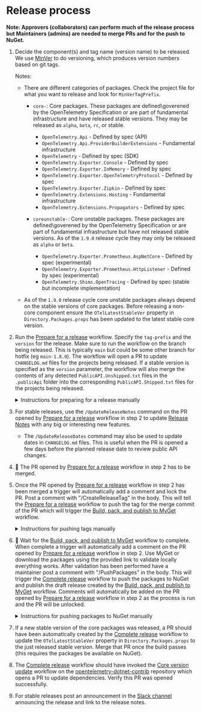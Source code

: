 # Release process

**Note: Approvers (collaborators) can perform much of the release process but
Maintainers (admins) are needed to merge PRs and for the push to NuGet.**

 1. Decide the component(s) and tag name (version name) to be released. We use
    [MinVer](https://github.com/adamralph/minver) to do versioning, which
    produces version numbers based on git tags.

    Notes:

       * There are different categories of packages. Check the project file for
         what you want to release and look for `MinVerTagPrefix`.

         * `core-`: Core packages. These packages are defined\goverened by the
           OpenTelemetry Specification or are part of fundamental infrastructure
           and have released stable versions. They may be released as `alpha`,
           `beta`, `rc`, or stable.

           * `OpenTelemetry.Api` - Defined by spec (API)
           * `OpenTelemetry.Api.ProviderBuilderExtensions` - Fundamental
             infrastructure
           * `OpenTelemetry` - Defined by spec (SDK)
           * `OpenTelemetry.Exporter.Console` - Defined by spec
           * `OpenTelemetry.Exporter.InMemory` - Defined by spec
           * `OpenTelemetry.Exporter.OpenTelemetryProtocol` - Defined by spec
           * `OpenTelemetry.Exporter.Zipkin` - Defined by spec
           * `OpenTelemetry.Extensions.Hosting` - Fundamental infrastructure
           * `OpenTelemetry.Extensions.Propagators` - Defined by spec

         * `coreunstable-`: Core unstable packages. These packages are
           defined\goverened by the OpenTelemetry Specification or are part of
           fundamental infrastructure but have not released stable versions. As
           of the `1.9.0` release cycle they may only be released as `alpha` or
           `beta`.

           * `OpenTelemetry.Exporter.Prometheus.AspNetCore` - Defined by spec
             (experimental)
           * `OpenTelemetry.Exporter.Prometheus.HttpListener` - Defined by spec
             (experimental)
           * `OpenTelemetry.Shims.OpenTracing` - Defined by spec (stable but
             incomplete implementation)

       * As of the `1.9.0` release cycle core unstable packages always depend on
         the stable versions of core packages. Before releasing a non-core
         component ensure the `OTelLatestStableVer` property in
         `Directory.Packages.props` has been updated to the latest stable core
         version.

 2. Run the [Prepare for a
    release](https://github.com/open-telemetry/opentelemetry-dotnet/actions/workflows/prepare-release.yml)
    workflow. Specify the `tag-prefix` and the `version` for the release. Make
    sure to run the workflow on the branch being released. This is typically
    `main` but could be some other branch for hotfix (eg `main-1.8.0`). The
    workflow will open a PR to update `CHANGELOG.md` files for the projects
    being released. If a stable version is specified as the `version` parameter,
    the workflow will also merge the contents of any detected
    `PublicAPI.Unshipped.txt` files in the `.publicApi` folder into the
    corresponding `PublicAPI.Shipped.txt` files for the projects being released.

    <details>
    <summary>Instructions for preparing for a release manually</summary>

    * Update CHANGELOG files

       Run the PowerShell script `.\build\scripts\update-changelogs.ps1
       -minVerTagPrefix [MinVerTagPrefix] -version [Version]`. Where
       `[MinVerTagPrefix]` is the tag prefix (eg `core-`) for the components
       being released and `[Version]` is the version being released (eg
       `1.9.0`). This will update `CHANGELOG.md` files for the projects being
       released.

    * **Stable releases only**: Normalize PublicApi files

       Run the PowerShell script `.\build\scripts\finalize-publicapi.ps1
       -minVerTagPrefix [MinVerTagPrefix]`. Where `[MinVerTagPrefix]` is the tag
       prefix (eg `core-`) for the components being released. This will merge
       the contents of any detected `PublicAPI.Unshipped.txt` files in the
       `.publicApi` folder into the corresponding `PublicAPI.Shipped.txt` files
       for the projects being released.
    </details

 3. For stable releases, use the `/UpdateReleaseNotes` command on the PR opened
    by [Prepare for a
    release](https://github.com/open-telemetry/opentelemetry-dotnet/actions/workflows/prepare-release.yml)
    workflow in step 2 to update [Release Notes](../RELEASENOTES.md) with any
    big or interesting new features.

    * The `/UpdateReleaseDates` command may also be used to update dates in
      `CHANGELOG.md` files. This is useful when the PR is opened a few days
      before the planned release date to review public API changes.

 4. :stop_sign: The PR opened by [Prepare for a
    release](https://github.com/open-telemetry/opentelemetry-dotnet/actions/workflows/prepare-release.yml)
    workflow in step 2 has to be merged.

 5. Once the PR opened by [Prepare for a
    release](https://github.com/open-telemetry/opentelemetry-dotnet/actions/workflows/prepare-release.yml)
    workflow in step 2 has been merged a trigger will automatically add a
    comment and lock the PR. Post a comment with "/CreateReleaseTag" in the
    body. This will tell the [Prepare for a
    release](https://github.com/open-telemetry/opentelemetry-dotnet/actions/workflows/prepare-release.yml)
    workflow to push the tag for the merge commit of the PR which will trigger
    the [Build, pack, and publish to
    MyGet](https://github.com/open-telemetry/opentelemetry-dotnet/actions/workflows/publish-packages-1.0.yml)
    workflow.

    <details>
    <summary>Instructions for pushing tags manually</summary>

    Note: In the below examples `git push origin` is used. If running in a fork,
    add the main repo as `upstream` and use `git push upstream` instead. Pushing
    a tag to `origin` in a fork pushes the tag to the fork.

    * If releasing core components, add and push the tag prefixed with `core-`.
    For example:

       ```sh
       git tag -a core-1.4.0-beta.1 -m "1.4.0-beta.1 of all core components"
       git push origin core-1.4.0-beta.1
       ```

    * If releasing core unstable components, push the tag prefixed with
    `coreunstable-`. For example:

       ```sh
       git tag -a coreunstable-1.9.0-beta.1 -m "1.9.0-beta.1 of all core unstable components"
       git push origin coreunstable-1.9.0-beta.1
       ```

    Pushing the tag will kick off the [Build, pack, and publish to
    MyGet](https://github.com/open-telemetry/opentelemetry-dotnet/actions/workflows/publish-packages-1.0.yml)
    workflow.
    </details>

 6. :stop_sign: Wait for the [Build, pack, and publish to
    MyGet](https://github.com/open-telemetry/opentelemetry-dotnet/actions/workflows/publish-packages-1.0.yml)
    workflow to complete. When complete a trigger will automatically add a
    comment on the PR opened by [Prepare for a
    release](https://github.com/open-telemetry/opentelemetry-dotnet/actions/workflows/prepare-release.yml)
    workflow in step 2. Use MyGet or download the packages using the provided
    link to validate locally everything works. After validation has been
    performed have a maintainer post a comment with "/PushPackages" in the body.
    This will trigger the [Complete
    release](https://github.com/open-telemetry/opentelemetry-dotnet/actions/workflows/prepare-release.yml)
    workflow to push the packages to NuGet and publish the draft release created
    by the [Build, pack, and publish to
    MyGet](https://github.com/open-telemetry/opentelemetry-dotnet/actions/workflows/publish-packages-1.0.yml)
    workflow. Comments will automatically be added on the PR opened by [Prepare
    for a
    release](https://github.com/open-telemetry/opentelemetry-dotnet/actions/workflows/prepare-release.yml)
    workflow in step 2 as the process is run and the PR will be unlocked.

    <details>
    <summary>Instructions for pushing packages to NuGet manually</summary>

    1. The [Build, pack, and publish to
       MyGet](https://github.com/open-telemetry/opentelemetry-dotnet/actions/workflows/publish-packages-1.0.yml)
       workflow pushes the packages to MyGet and attaches them as artifacts on
       the workflow run.

    2. Validate locally everything works using the packages pushed to MyGet or
       downloaded from the drop attached to the workflow run. Basic sanity
       checks :)

    3. Download the artifacts from the drop attached to the workflow run. The
       artifacts archive (`.zip`) contains all the NuGet packages (`.nupkg`) and
       symbols (`.snupkg`) from the build which were pushed to MyGet.

    4. Extract the artifacts from the archive (`.zip`) into a local folder.

    5. Download latest [nuget.exe](https://www.nuget.org/downloads) into the
       same folder from step 4.

    6. Create or regenerate an API key from nuget.org (only maintainers have
       access). When creating API keys make sure it is set to expire in 1 day or
       less.

    7. Run the following commands from PowerShell from local folder used in step
       4:

       ```powershell
       .\nuget.exe setApiKey <actual api key>

       get-childitem -Recurse | where {$_.extension -eq ".nupkg"} | foreach ($_) {.\nuget.exe push $_.fullname -Source https://api.nuget.org/v3/index.json}
       ```

    8. Validate that the package(s) are uploaded. Packages are available
       immediately to maintainers on nuget.org but aren't publicly visible until
       scanning completes. This process usually takes a few minutes.

    9. Open the
       [Releases](https://github.com/open-telemetry/opentelemetry-dotnet/releases)
       page on the GitHub repository. The [Build, pack, and publish to
       MyGet](https://github.com/open-telemetry/opentelemetry-dotnet/actions/workflows/publish-packages-1.0.yml)
       workflow creates a draft release for the tag which was pushed. Edit the
       draft Release and click `Publish release`.
    </details>

 7. If a new stable version of the core packages was released, a PR should have
    been automatically created by the [Complete
    release](https://github.com/open-telemetry/opentelemetry-dotnet/actions/workflows/post-release.yml)
    workflow to update the `OTelLatestStableVer` property in
    `Directory.Packages.props` to the just released stable version. Merge that
    PR once the build passes (this requires the packages be available on NuGet).

 8. The [Complete
    release](https://github.com/open-telemetry/opentelemetry-dotnet/actions/workflows/post-release.yml)
    workflow should have invoked the [Core version
    update](https://github.com/open-telemetry/opentelemetry-dotnet-contrib/actions/workflows/core-version-update.yml)
    workflow on the
    [opentelemetry-dotnet-contrib](https://github.com/open-telemetry/opentelemetry-dotnet-contrib/)
    repository which opens a PR to update dependencies. Verify this PR was
    opened successfully.

 9. For stable releases post an announcement in the [Slack
    channel](https://cloud-native.slack.com/archives/C01N3BC2W7Q) announcing the
    release and link to the release notes.
